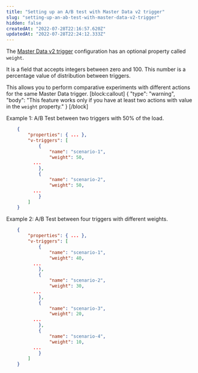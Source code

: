 ```yaml
---
title: "Setting up an A/B test with Master Data v2 trigger"
slug: "setting-up-an-ab-test-with-master-data-v2-trigger"
hidden: false
createdAt: "2022-07-28T22:16:57.620Z"
updatedAt: "2022-07-28T22:24:12.333Z"
---
```

The [Master Data v2 trigger](https://developers.vtex.com/vtex-rest-api/docs/setting-up-triggers-in-master-data-v2) configuration has an optional property called `weight`.

It is a field that accepts integers between zero and 100. This number is a percentage value of distribution between triggers.

This allows you to perform comparative experiments with different actions for the same Master Data trigger.
[block:callout]
{
  "type": "warning",
  "body": "This feature works only if you have at least two actions with value in the `weight` property."
}
[/block]

Example 1: A/B Test between two triggers with 50% of the load.

```json
    {
    	"properties": { ... },
    	"v-triggers": [
    		{
    			"name": "scenario-1",
    			"weight": 50,
          ...
    		},
    		{
    			"name": "scenario-2",
    			"weight": 50,
          ...
    		}
    	]
    }
```

Example 2: A/B Test between four triggers with different weights.
```json
    {
    	"properties": { ... },
    	"v-triggers": [
    		{
    			"name": "scenario-1",
    			"weight": 40,
          ...
    		},
    		{
    			"name": "scenario-2",
    			"weight": 30,
          ...
    		},
    		{
    			"name": "scenario-3",
    			"weight": 20,
          ...
    		},
    		{
    			"name": "scenario-4",
    			"weight": 10,
          ...
    		}
    	]
    }
```
